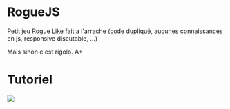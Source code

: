 # RogueJS

Petit jeu Rogue Like fait a l'arrache (code dupliqué, aucunes connaissances en js, responsive discutable, ...)

Mais sinon c'est rigolo. A+

# Tutoriel
![](https://github.com/maxlamenace417/RogueJS/tree/master/ressources/images/readme/interface.png)

